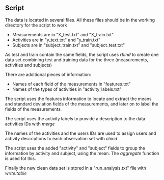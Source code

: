 ## Script

The data is located in several files. All these files should be in the working directory for the script to work

* Measurements are in "X_test.txt" and "X_train.txt"
* Activities are in "y_text.txt" and "y_train.txt"
* Subjects are in "subject_train.txt" and "subject_test.txt"

As test and train contain the same fields, the script uses *rbind* to create one data set combining test and training data for the three (measurements, activities and subjects)

There are additional pieces of information:

* Names of each field of the measurements in "features.txt"
* Names of the types of activities in "activity_labels.txt" 

The script uses the features information to locate and extract the means and standard deviation fields of the measurements, and later on to label the fields of the measurements.

The script uses the activity labels to provide a description to the data activities IDs with *merge* 

The names of the activities and the users IDs are used to assign users and activity descriptions to each observation set with *cbind*

The script uses the added "activity" and "subject" fields to group the information by activity and subject, using the mean. The *aggregate* function is used fot this.

Finally the new clean data set is stored in a "run_analysis.txt" file with *write.table*